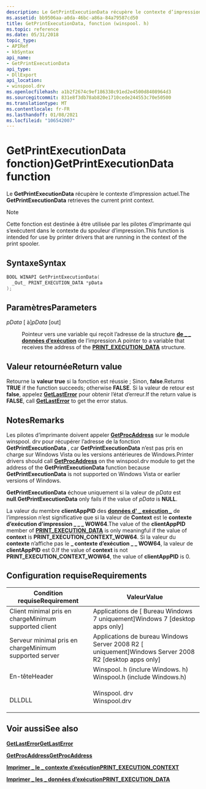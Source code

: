 ```yaml
---
description: Le GetPrintExecutionData récupère le contexte d’impression actuel.
ms.assetid: bb9506aa-a0da-46bc-a86a-84a79587cd50
title: GetPrintExecutionData, fonction (winspool. h)
ms.topic: reference
ms.date: 05/31/2018
topic_type:
- APIRef
- kbSyntax
api_name:
- GetPrintExecutionData
api_type:
- DllExport
api_location:
- winspool.drv
ms.openlocfilehash: a1b2f2674c9ef186338c91ed2e4500d8408964d3
ms.sourcegitcommit: 831e8f3db78ab820e1710cede244553c70e50500
ms.translationtype: MT
ms.contentlocale: fr-FR
ms.lasthandoff: 01/08/2021
ms.locfileid: "106542007"
---
```

# <a name="getprintexecutiondata-function"></a><span data-ttu-id="21c52-103">GetPrintExecutionData fonction)</span><span class="sxs-lookup"><span data-stu-id="21c52-103">GetPrintExecutionData function</span></span>

<span data-ttu-id="21c52-104">Le **GetPrintExecutionData** récupère le contexte d’impression actuel.</span><span class="sxs-lookup"><span data-stu-id="21c52-104">The **GetPrintExecutionData** retrieves the current print context.</span></span>

> [!Note]  
> <span data-ttu-id="21c52-105">Cette fonction est destinée à être utilisée par les pilotes d’imprimante qui s’exécutent dans le contexte du spouleur d’impression.</span><span class="sxs-lookup"><span data-stu-id="21c52-105">This function is intended for use by printer drivers that are running in the context of the print spooler.</span></span>

 

## <a name="syntax"></a><span data-ttu-id="21c52-106">Syntaxe</span><span class="sxs-lookup"><span data-stu-id="21c52-106">Syntax</span></span>


```C++
BOOL WINAPI GetPrintExecutionData(
  _Out_ PRINT_EXECUTION_DATA *pData
);
```



## <a name="parameters"></a><span data-ttu-id="21c52-107">Paramètres</span><span class="sxs-lookup"><span data-stu-id="21c52-107">Parameters</span></span>

<dl> <dt>

<span data-ttu-id="21c52-108">*pData* \[ à\]</span><span class="sxs-lookup"><span data-stu-id="21c52-108">*pData* \[out\]</span></span>
</dt> <dd>

<span data-ttu-id="21c52-109">Pointeur vers une variable qui reçoit l’adresse de la structure [**de \_ \_ données d’exécution**](print-execution-data.md) de l’impression.</span><span class="sxs-lookup"><span data-stu-id="21c52-109">A pointer to a variable that receives the address of the [**PRINT\_EXECUTION\_DATA**](print-execution-data.md) structure.</span></span>

</dd> </dl>

## <a name="return-value"></a><span data-ttu-id="21c52-110">Valeur retournée</span><span class="sxs-lookup"><span data-stu-id="21c52-110">Return value</span></span>

<span data-ttu-id="21c52-111">Retourne la **valeur true** si la fonction est réussie ; Sinon, **false**.</span><span class="sxs-lookup"><span data-stu-id="21c52-111">Returns **TRUE** if the function succeeds; otherwise **FALSE**.</span></span> <span data-ttu-id="21c52-112">Si la valeur de retour est **false**, appelez [**GetLastError**](/windows/desktop/api/errhandlingapi/nf-errhandlingapi-getlasterror) pour obtenir l’état d’erreur.</span><span class="sxs-lookup"><span data-stu-id="21c52-112">If the return value is **FALSE**, call [**GetLastError**](/windows/desktop/api/errhandlingapi/nf-errhandlingapi-getlasterror) to get the error status.</span></span>

## <a name="remarks"></a><span data-ttu-id="21c52-113">Notes</span><span class="sxs-lookup"><span data-stu-id="21c52-113">Remarks</span></span>

<span data-ttu-id="21c52-114">Les pilotes d’imprimante doivent appeler [**GetProcAddress**](/windows/desktop/api/libloaderapi/nf-libloaderapi-getprocaddress) sur le module winspool. drv pour récupérer l’adresse de la fonction **GetPrintExecutionData** , car **GetPrintExecutionData** n’est pas pris en charge sur Windows Vista ou les versions antérieures de Windows.</span><span class="sxs-lookup"><span data-stu-id="21c52-114">Printer drivers should call [**GetProcAddress**](/windows/desktop/api/libloaderapi/nf-libloaderapi-getprocaddress) on the winspool.drv module to get the address of the **GetPrintExecutionData** function because **GetPrintExecutionData** is not supported on Windows Vista or earlier versions of Windows.</span></span>

<span data-ttu-id="21c52-115">**GetPrintExecutionData** échoue uniquement si la valeur de *pData* est **null**.</span><span class="sxs-lookup"><span data-stu-id="21c52-115">**GetPrintExecutionData** only fails if the value of *pData* is **NULL**.</span></span>

<span data-ttu-id="21c52-116">La valeur du membre **clientAppPID** des [**données d' \_ exécution \_**](print-execution-data.md) de l’impression n’est significative que si la valeur de **Context** est le **contexte d’exécution d’impression \_ \_ \_ WOW64**.</span><span class="sxs-lookup"><span data-stu-id="21c52-116">The value of the **clientAppPID** member of [**PRINT\_EXECUTION\_DATA**](print-execution-data.md) is only meaningful if the value of **context** is **PRINT\_EXECUTION\_CONTEXT\_WOW64**.</span></span> <span data-ttu-id="21c52-117">Si la valeur du **contexte** n’affiche pas le **\_ contexte d’exécution \_ \_ WOW64**, la valeur de **clientAppPID** est 0.</span><span class="sxs-lookup"><span data-stu-id="21c52-117">If the value of **context** is not **PRINT\_EXECUTION\_CONTEXT\_WOW64**, the value of **clientAppPID** is 0.</span></span>

## <a name="requirements"></a><span data-ttu-id="21c52-118">Configuration requise</span><span class="sxs-lookup"><span data-stu-id="21c52-118">Requirements</span></span>



| <span data-ttu-id="21c52-119">Condition requise</span><span class="sxs-lookup"><span data-stu-id="21c52-119">Requirement</span></span> | <span data-ttu-id="21c52-120">Valeur</span><span class="sxs-lookup"><span data-stu-id="21c52-120">Value</span></span> |
|-------------------------------------|-----------------------------------------------------------------------------------------------------------|
| <span data-ttu-id="21c52-121">Client minimal pris en charge</span><span class="sxs-lookup"><span data-stu-id="21c52-121">Minimum supported client</span></span><br/> | <span data-ttu-id="21c52-122">Applications de \[ Bureau Windows 7 uniquement\]</span><span class="sxs-lookup"><span data-stu-id="21c52-122">Windows 7 \[desktop apps only\]</span></span><br/>                                                                |
| <span data-ttu-id="21c52-123">Serveur minimal pris en charge</span><span class="sxs-lookup"><span data-stu-id="21c52-123">Minimum supported server</span></span><br/> | <span data-ttu-id="21c52-124">Applications de bureau Windows Server 2008 R2 \[ uniquement\]</span><span class="sxs-lookup"><span data-stu-id="21c52-124">Windows Server 2008 R2 \[desktop apps only\]</span></span><br/>                                                   |
| <span data-ttu-id="21c52-125">En-tête</span><span class="sxs-lookup"><span data-stu-id="21c52-125">Header</span></span><br/>                   | <dl> <span data-ttu-id="21c52-126"><dt>Winspool. h (inclure Windows. h)</dt></span><span class="sxs-lookup"><span data-stu-id="21c52-126"><dt>Winspool.h (include Windows.h)</dt></span></span> </dl> |
| <span data-ttu-id="21c52-127">DLL</span><span class="sxs-lookup"><span data-stu-id="21c52-127">DLL</span></span><br/>                      | <dl> <span data-ttu-id="21c52-128"><dt>Winspool. drv</dt></span><span class="sxs-lookup"><span data-stu-id="21c52-128"><dt>Winspool.drv</dt></span></span> </dl>                   |



## <a name="see-also"></a><span data-ttu-id="21c52-129">Voir aussi</span><span class="sxs-lookup"><span data-stu-id="21c52-129">See also</span></span>

<dl> <dt>

[<span data-ttu-id="21c52-130">**GetLastError**</span><span class="sxs-lookup"><span data-stu-id="21c52-130">**GetLastError**</span></span>](/windows/desktop/api/errhandlingapi/nf-errhandlingapi-getlasterror)
</dt> <dt>

[<span data-ttu-id="21c52-131">**GetProcAddress**</span><span class="sxs-lookup"><span data-stu-id="21c52-131">**GetProcAddress**</span></span>](/windows/desktop/api/libloaderapi/nf-libloaderapi-getprocaddress)
</dt> <dt>

[<span data-ttu-id="21c52-132">**Imprimer \_ le \_ contexte d’exécution**</span><span class="sxs-lookup"><span data-stu-id="21c52-132">**PRINT\_EXECUTION\_CONTEXT**</span></span>](print-execution-context.md)
</dt> <dt>

[<span data-ttu-id="21c52-133">**Imprimer \_ les \_ données d’exécution**</span><span class="sxs-lookup"><span data-stu-id="21c52-133">**PRINT\_EXECUTION\_DATA**</span></span>](print-execution-data.md)
</dt> </dl>

 

